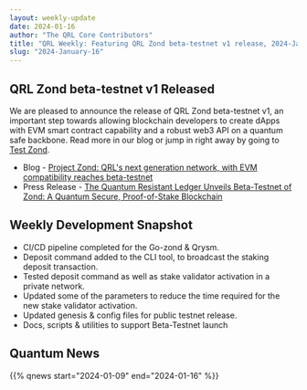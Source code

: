 ```yaml
---
layout: weekly-update
date: 2024-01-16
author: "The QRL Core Contributors"
title: "QRL Weekly: Featuring QRL Zond beta-testnet v1 release, 2024-January-16"
slug: "2024-January-16"
---
```


## QRL Zond beta-testnet v1 Released

We are pleased to announce the release of QRL Zond beta-testnet v1, an important step towards allowing blockchain developers to create dApps with EVM smart contract capability and a robust web3 API on a quantum safe backbone. Read more in our blog or jump in right away by going to [Test Zond](https://test-zond.theqrl.org).

- Blog - [Project Zond: QRL's next generation network, with EVM compatibility reaches beta-testnet](/blog/project-zond-qrls-next-generation-network-reaches-betatestnet/)
- Press Release - [The Quantum Resistant Ledger Unveils Beta-Testnet of Zond: A Quantum Secure, Proof-of-Stake Blockchain](https://www.prweb.com/releases/the-quantum-resistant-ledger-unveils-beta-testnet-of-zond-a-quantum-secure-proof-of-stake-blockchain-302034308.html)

<!--more-->

## Weekly Development Snapshot

- CI/CD pipeline completed for the Go-zond & Qrysm.
- Deposit command added to the CLI tool, to broadcast the staking deposit transaction.
- Tested deposit command as well as stake validator activation in a private network.
- Updated some of the parameters to reduce the time required for the new stake validator activation.
- Updated genesis & config files for public testnet release.
- Docs, scripts & utilities to support Beta-Testnet launch


## Quantum News

{{% qnews start="2024-01-09" end="2024-01-16" %}}
